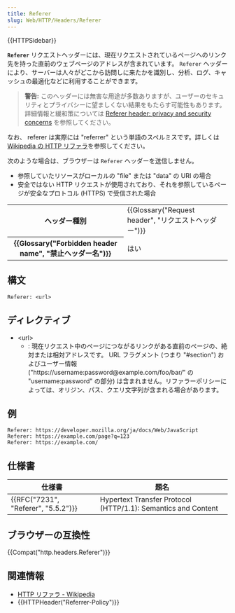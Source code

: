 ```yaml
---
title: Referer
slug: Web/HTTP/Headers/Referer
---
```


{{HTTPSidebar}}

**`Referer`** リクエストヘッダーには、現在リクエストされているページへのリンク先を持った直前のウェブページのアドレスが含まれています。 `Referer` ヘッダーにより、サーバーは人々がどこから訪問しに来たかを識別し、分析、ログ、キャッシュの最適化などに利用することができます。

> **警告:** このヘッダーには無害な用途が多数ありますが、ユーザーのセキュリティとプライバシーに望ましくない結果をもたらす可能性もあります。 詳細情報と緩和策については [Referer header: privacy and security concerns](/ja/docs/Web/Security/Referer_header:_privacy_and_security_concerns) を参照してください。

なお、 referer は実際には "referrer" という単語のスペルミスです。詳しくは [Wikipedia の HTTP リファラ](https://ja.wikipedia.org/wiki/HTTPリファラ)を参照してください。

次のような場合は、ブラウザーは `Referer` ヘッダーを送信しません。

- 参照していたリソースがローカルの "file" または "data" の URI の場合
- 安全ではない HTTP リクエストが使用されており、それを参照しているページが安全なプロトコル (HTTPS) で受信された場合

<table class="properties">
  <tbody>
    <tr>
      <th scope="row">ヘッダー種別</th>
      <td>
        {{Glossary("Request header", "リクエストヘッダー")}}
      </td>
    </tr>
    <tr>
      <th scope="row">
        {{Glossary("Forbidden header name", "禁止ヘッダー名")}}
      </th>
      <td>はい</td>
    </tr>
  </tbody>
</table>

## 構文

```
Referer: <url>
```

## ディレクティブ

- \<url>
  - : 現在リクエスト中のページにつながるリンクがある直前のページの、絶対または相対アドレスです。 URL フラグメント (つまり "#section") およびユーザー情報 ("https\://username:password\@example.com/foo/bar/" の "username:password" の部分) は含まれません。リファラーポリシーによっては、オリジン、パス、クエリ文字列が含まれる場合があります。

## 例

```
Referer: https://developer.mozilla.org/ja/docs/Web/JavaScript
Referer: https://example.com/page?q=123
Referer: https://example.com/
```

## 仕様書

| 仕様書                                           | 題名                                                          |
| ------------------------------------------------ | ------------------------------------------------------------- |
| {{RFC("7231", "Referer", "5.5.2")}} | Hypertext Transfer Protocol (HTTP/1.1): Semantics and Content |

## ブラウザーの互換性

{{Compat("http.headers.Referer")}}

## 関連情報

- [HTTP リファラ - Wikipedia](https://ja.wikipedia.org/wiki/HTTPリファラ)
- {{HTTPHeader("Referrer-Policy")}}
